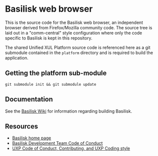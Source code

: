 # Basilisk web browser
 
This is the source code for the Basilisk web browser, an independent browser
derived from Firefox/Mozilla community code. The source tree is laid out in a
"comm-central" style configuration where only the code specific to Basilisk is
kept in this repository.

The shared Unified XUL Platform source code is referenced here as a git
submodule contained in the `platform` directory and is required to build the
application.

## Getting the platform sub-module
`git submodule init && git submodule update`

## Documentation
See the [Basilisk Wiki](https://repo.palemoon.org/Basilisk-Dev/Basilisk/wiki) for information regarding building Basilisk.

## Resources

 * [Basilisk home page](http://www.basilisk-browser.org/)
 * [Basilisk Development Team Code of Conduct](https://repo.palemoon.org/Basilisk-Dev/Basilisk/src/branch/master/CODE_OF_CONDUCT.md)
 * [UXP Code of Conduct, Contributing, and UXP Coding style](https://repo.palemoon.org/MoonchildProductions/UXP/src/branch/master/docs)

